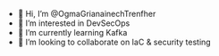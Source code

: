 - 👋 Hi, I’m @OgmaGrianainechTrenfher
- 👀 I’m interested in DevSecOps
- 🌱 I’m currently learning Kafka
- 💞️ I’m looking to collaborate on IaC & security testing

<!---
OgmaGrianainechTrenfher/OgmaGrianainechTrenfher is a ✨ special ✨ repository because its `README.md` (this file) appears on your GitHub profile.
You can click the Preview link to take a look at your changes.
--->

